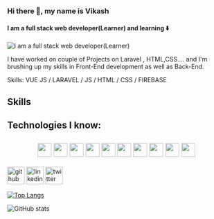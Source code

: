 ### Hi there 👋, my name is Vikash
#### I am a full stack web developer(Learner) and learning ⬇️
![I am a full stack web developer(Learner)](https://miro.medium.com/max/1000/1*-YOn0WC2zstDDQ0Qv7al9A.png)

I have worked on couple of Projects on Laravel , HTML,CSS.... and I'm brushing up my skills in Front-End development as well as Back-End.

Skills: VUE JS / LARAVEL / JS / HTML / CSS / FIREBASE 

## Skills 
## Technologies I know:

<h2 align="center">
<img height="32" width="32" src="https://cdn.jsdelivr.net/npm/simple-icons@v3/icons/vue-dot-js.svg" />
<img height="32" width="32" src="https://cdn.jsdelivr.net/npm/simple-icons@v3/icons/firebase.svg" />
 <img height="32" width="32" src="https://cdn.jsdelivr.net/npm/simple-icons@v3/icons/html5.svg" />
<img height="32" width="32" src="https://cdn.jsdelivr.net/npm/simple-icons@v3/icons/css3.svg" />
 <img height="32" width="32" src="https://cdn.jsdelivr.net/npm/simple-icons@v3/icons/postman.svg" />
 <img height="32" width="32" src="https://cdn.jsdelivr.net/npm/simple-icons@v3/icons/github.svg" />
<img height="32" width="32" src="https://cdn.jsdelivr.net/npm/simple-icons@v3/icons/javascript.svg" />
<img height="32" width="32" src="https://cdn.jsdelivr.net/npm/simple-icons@v3/icons/php.svg" />
<img height="32" width="32" src="https://cdn.jsdelivr.net/npm/simple-icons@v3/icons/laravel.svg" />
<img height="32" width="32" src="https://cdn.jsdelivr.net/npm/simple-icons@v3/icons/bootstrap.svg" />
 </h2>

[<img src='https://cdn.jsdelivr.net/npm/simple-icons@3.0.1/icons/github.svg' alt='github' height='40'>](https://github.com/vikash2806)  [<img src='https://cdn.jsdelivr.net/npm/simple-icons@3.0.1/icons/linkedin.svg' alt='linkedin' height='40'>](https://www.linkedin.com/in/vikash-pr-086b21193/)  [<img src='https://cdn.jsdelivr.net/npm/simple-icons@3.0.1/icons/twitter.svg' alt='twitter' height='40'>](https://twitter.com/vikash2806)  

[![Top Langs](https://github-readme-stats.vercel.app/api/top-langs/?username=vikash2806)](https://github.com/anuraghazra/github-readme-stats)

![GitHub stats](https://github-readme-stats.vercel.app/api?username=vikash2806&show_icons=true&count_private=true)  


